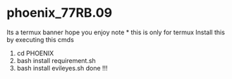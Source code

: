 # phoenix_77RB.09
Its a termux banner hope you enjoy note * this is only for termux
Install this by executing this cmds
1) cd PHOENIX 
2) bash install requirement.sh
3) bash install evileyes.sh 
done !!!
